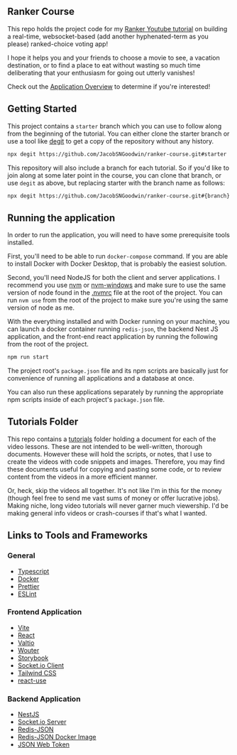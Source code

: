 ## Ranker Course

This repo holds the project code for my [Ranker Youtube tutorial](https://youtube.com/playlist?list=PLnrGn4P6C4P5J2rSSyiAyxZegws4SS8ey) on building a real-time, websocket-based (add another hyphenated-term as you please) ranked-choice voting app!

I hope it helps you and your friends to choose a movie to see, a vacation destination, or to find a place to eat without wasting so much time deliberating that your enthusiasm for going out utterly vanishes!

Check out the [Application Overview](./tutorials/01-application-overview.md) to determine if you're interested!

## Getting Started

This project contains a `starter` branch which you can use to follow along from the beginning of the tutorial. You can either clone the starter branch or use a tool like [degit](https://github.com/Rich-Harris/degit) to get a copy of the repository without any history.

```sh
npx degit https://github.com/JacobSNGoodwin/ranker-course.git#starter
```

This repository will also include a branch for each tutorial. So if you'd like to join along at some later point in the course, you can clone that branch, or use `degit` as above, but replacing starter with the branch name as follows:

```sh
npx degit https://github.com/JacobSNGoodwin/ranker-course.git#{branch}
```

## Running the application

In order to run the application, you will need to have some prerequisite tools installed.

First, you'll need to be able to run `docker-compose` command. If you are able to install Docker with Docker Desktop, that is probably the easiest solution.

Second, you'll need NodeJS for both the client and server applications. I recommend you use [nvm](https://github.com/nvm-sh/nvm) or [nvm-windows](https://github.com/coreybutler/nvm-windows) and make sure to use the same version of node found in the [.nvmrc](/.nvmrc) file at the root of the project. You can run `nvm use` from the root of the project to make sure you're using the same version of node as me.

With the everything installed and with Docker running on your machine, you can launch a docker container running `redis-json`, the backend Nest JS application, and the front-end react application by running the following from the root of the project.

```sh
npm run start
```

The project root's `package.json` file and its npm scripts are basically just for convenience of running all applications and a database at once.

You can also run these applications separately by running the appropriate npm scripts inside of each project's `package.json` file.

## Tutorials Folder

This repo contains a [tutorials](tutorials) folder holding a document for each of the video lessons. These are not intended to be well-written, thorough documents. However these will hold the scripts, or notes, that I use to create the videos with code snippets and images. Therefore, you may find these documents useful for copying and pasting some code, or to review content from the videos in a more efficient manner.

Or, heck, skip the videos all together. It's not like I'm in this for the money (though feel free to send me vast sums of money or offer lucrative jobs). Making niche, long video tutorials will never garner much viewership. I'd be making general info videos or crash-courses if that's what I wanted.

## Links to Tools and Frameworks

### General

- [Typescript](https://www.typescriptlang.org/)
- [Docker](https://www.docker.com/products/docker-desktop)
- [Prettier](https://prettier.io/)
- [ESLint](https://eslint.org/docs/user-guide/getting-started)

### Frontend Application

- [Vite](https://vitejs.dev/)
- [React](https://reactjs.org/)
- [Valtio](https://github.com/pmndrs/valtio)
- [Wouter](https://github.com/molefrog/wouter)
- [Storybook](https://storybook.js.org/)
- [Socket.io Client](https://socket.io/docs/v4/client-api/)
- [Tailwind CSS](https://tailwindcss.com/)
- [react-use](https://github.com/streamich/react-use)

### Backend Application

- [NestJS](https://nestjs.com/)
- [Socket.io Server](https://socket.io/docs/v4/server-api/)
- [Redis-JSON](https://oss.redis.com/redisjson/)
- [Redis-JSON Docker Image](https://hub.docker.com/r/redislabs/rejson/)
- [JSON Web Token](https://jwt.io/)
